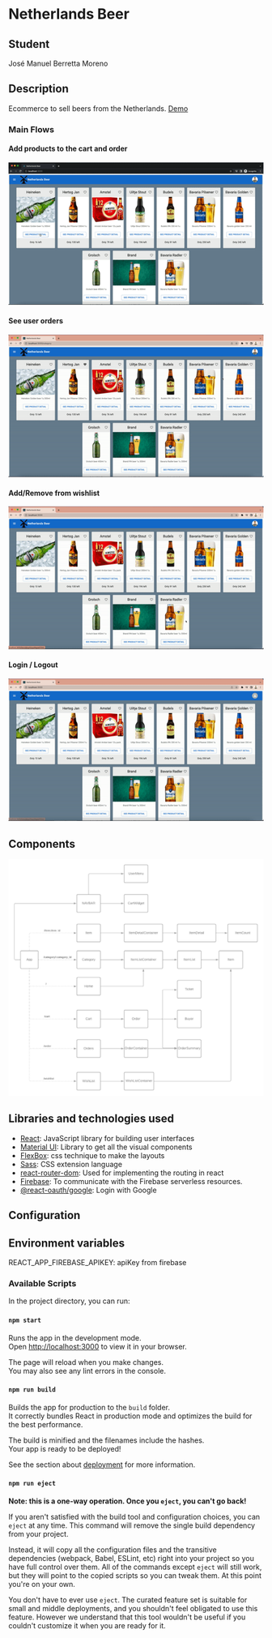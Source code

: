 # Netherlands Beer
## Student
José Manuel Berretta Moreno

## Description

Ecommerce to sell beers from the Netherlands. [Demo](https://netherlands-beer-berretta-moreno.vercel.app/)

### Main Flows

#### Add products to the cart and order
![Add products to the cart and order](main-flow.gif)

#### See user orders
![Orders](orders.gif)

#### Add/Remove from wishlist
![Wishlist](wishlist.gif)

#### Login / Logout
![Login / Logout](login-logout.gif)
## Components
![Diagram](coder.png)


## Libraries and technologies used
* [React](https://reactjs.org/): JavaScript library for building user interfaces
* [Material UI](https://mui.com/material-ui/getting-started/usage/): Library to get all the visual components
* [FlexBox](https://css-tricks.com/snippets/css/a-guide-to-flexbox/): css technique to make the layouts
* [Sass](https://www.npmjs.com/package/sass): CSS extension language
* [react-router-dom](https://www.npmjs.com/package/react-router-dom): Used for implementing the routing in react
* [Firebase](https://firebase.google.com/docs/libraries): To communicate with the Firebase serverless resources.
* [@react-oauth/google](https://www.npmjs.com/package/@react-oauth/google): Login with Google 
## Configuration

## Environment variables
REACT_APP_FIREBASE_APIKEY: apiKey from firebase

### Available Scripts

In the project directory, you can run:

#### `npm start`

Runs the app in the development mode.\
Open [http://localhost:3000](http://localhost:3000) to view it in your browser.

The page will reload when you make changes.\
You may also see any lint errors in the console.

#### `npm run build`

Builds the app for production to the `build` folder.\
It correctly bundles React in production mode and optimizes the build for the best performance.

The build is minified and the filenames include the hashes.\
Your app is ready to be deployed!

See the section about [deployment](https://facebook.github.io/create-react-app/docs/deployment) for more information.

#### `npm run eject`

**Note: this is a one-way operation. Once you `eject`, you can't go back!**

If you aren't satisfied with the build tool and configuration choices, you can `eject` at any time. This command will remove the single build dependency from your project.

Instead, it will copy all the configuration files and the transitive dependencies (webpack, Babel, ESLint, etc) right into your project so you have full control over them. All of the commands except `eject` will still work, but they will point to the copied scripts so you can tweak them. At this point you're on your own.

You don't have to ever use `eject`. The curated feature set is suitable for small and middle deployments, and you shouldn't feel obligated to use this feature. However we understand that this tool wouldn't be useful if you couldn't customize it when you are ready for it.
